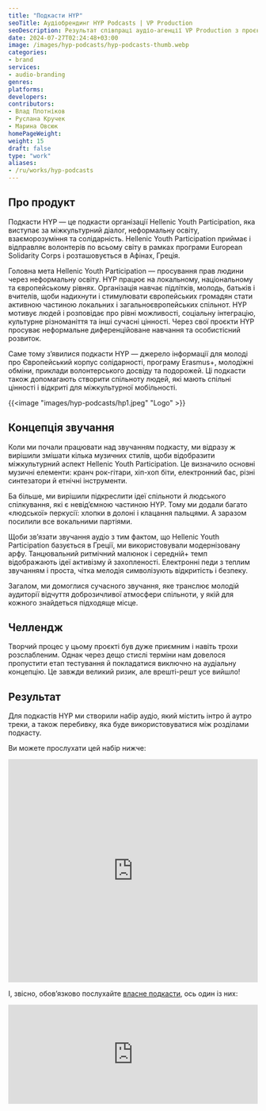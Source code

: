 ```yaml
---
title: "Подкасти HYP"
seoTitle: Аудіобрендинг HYP Podcasts | VP Production
seoDescription: Результат співпраці аудіо-агенції VP Production з проєктом HYP Podcasts. Розповідаємо про концепцію звучання, головний челлендж та фінальний результат.
date: 2024-07-27T02:24:48+03:00
image: /images/hyp-podcasts/hyp-podcasts-thumb.webp
categories:
- brand
services:
- audio-branding
genres:
platforms:
developers:
contributors:
- Влад Плотніков
- Руслана Кручек
- Марина Овсюк
homePageWeight:
weight: 15
draft: false
type: "work"
aliases:
- /ru/works/hyp-podcasts
---
```


## Про продукт

Подкасти HYP — це подкасти організації Hellenic Youth Participation, яка виступає за міжкультурний діалог, неформальну освіту, взаєморозуміння та солідарність. Hellenic Youth Participation приймає і відправляє волонтерів по всьому світу в рамках програми European Solidarity Corps і розташовується в Афінах, Греція.

Головна мета Hellenic Youth Participation — просування прав людини через неформальну освіту. HYP працює на локальному, національному та європейському рівнях. Організація навчає підлітків, молодь, батьків і вчителів, щоби надихнути і стимулювати європейських громадян стати активною частиною локальних і загальноєвропейських спільнот. HYP мотивує людей і розповідає про рівні можливості, соціальну інтеграцію, культурне різноманіття та інші сучасні цінності. Через свої проєкти HYP просуває неформальне диференційоване навчання та особистісний розвиток.

Саме тому з’явилися подкасти HYP — джерело інформації для молоді про Європейський корпус солідарності, програму Erasmus+, молодіжні обміни, приклади волонтерського досвіду та подорожей. Ці подкасти також допомагають створити спільноту людей, які мають спільні цінності і відкриті для міжкультурної мобільності.

{{<image "images/hyp-podcasts/hp1.jpeg" "Logo"  >}}

## Концепція звучання

Коли ми почали працювати над звучанням подкасту, ми відразу ж вирішили змішати кілька музичних стилів, щоби відобразити міжкультурний аспект Hellenic Youth Participation. Це визначило основні музичні елементи: кранч рок-гітари, хіп-хоп біти, електронний бас, різні синтезатори й етнічні інструменти.

Ба більше, ми вирішили підкреслити ідеї спільноти й людського спілкування, які є невід’ємною частиною HYP. Тому ми додали багато «людської» перкусії: хлопки в долоні і клацання пальцями. А заразом посилили все вокальними партіями.

Щоби зв’язати звучання аудіо з тим фактом, що Hellenic Youth Participation базується в Греції, ми використовували модернізовану арфу. Танцювальний ритмічний малюнок і середній+ темп відображають ідеї активізму й захопленості. Електронні педи з теплим звучанням і проста, чітка мелодія символізують відкритість і безпеку.

Загалом, ми домоглися сучасного звучання, яке транслює молодій аудиторії відчуття доброзичливої атмосфери спільноти, у якій для кожного знайдеться підходяще місце.

## Челлендж

Творчий процес у цьому проєкті був дуже приємним і навіть трохи розслабленим. Однак через дещо стислі терміни нам довелося пропустити етап тестування й покладатися виключно на аудіальну концепцію. Це завжди великий ризик, але врешті-решт усе вийшло!

## Результат

Для подкастів HYP ми створили набір аудіо, який містить інтро й аутро треки, а також перебивку, яка буде використовуватися між розділами подкасту.

Ви можете прослухати цей набір нижче:

<iframe loading="lazy" width="100%" height="450" scrolling="no" frameborder="no" allow="autoplay" src="https://w.soundcloud.com/player/?url=https%3A//api.soundcloud.com/playlists/1266827038&amp;color=%23f23b0d&amp;auto_play=false&amp;hide_related=false&amp;show_comments=false&amp;show_user=true&amp;show_reposts=false&amp;show_teaser=false"></iframe>

І, звісно, обов’язково послухайте [власне подкасти](https://creators.spotify.com/pod/show/hyppodcasts), ось один із них:

<iframe loading="lazy" src="https://creators.spotify.com/pod/show/hyppodcasts/embed/episodes/ESC--A-Volunteering-Experience-Germany--Croatia-e15lpbf" height="200px" width="100%" frameborder="0" scrolling="no"></iframe>


